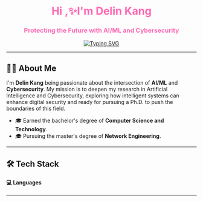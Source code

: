 <h1 align="center" style="color:#ff69b4;"> Hi ,✨I'm Delin Kang</h1>

<h3 align="center" style="color:#ff69b4;"> Protecting the Future with AI/ML and Cybersecurity</h3>

<p align="center">
<a href="https://git.io/typing-svg"><img src="https://readme-typing-svg.demolab.com?font=Fira+Code&size=23&duration=4000&pause=1000&color=FF69B4&center=true&vCenter=true&width=500&lines=Growing+with+every+challenge+I+face;Driven+by+curiosity+and+innovation;Always+learning+new+things" alt="Typing SVG" /></a>
</p>

---

## 👨‍🎓 About Me

I'm **Delin Kang** being passionate about the intersection of **AI/ML** and **Cybersecurity**. My mission is to deepen my research in Artificial Intelligence and Cybersecurity, exploring how intelligent systems can enhance digital security and ready for pursuing a Ph.D. to push the boundaries of this field.


- 🎓 Earned the bachelor's degree of **Computer Science and Technology**.  
- 🎓 Pursuing the master's degree of **Network Engineering**.

---
## 🛠️ Tech Stack
#### 💻 Languages






---
